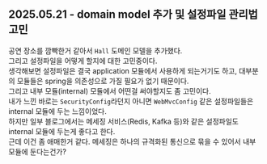 ## 2025.05.21 - domain model 추가 및 설정파일 관리법 고민
공연 장소를 깜빡한거 같아서 `Hall` 도메인 모델을 추가했다.
<br/>
그리고 설정파일을 어떻게 할지에 대한 고민중이다.
<br/>
생각해보면 설정파일은 결국 application 모듈에서 사용하게 되는거기도 하고, 대부분의 모듈들은 spring을 의존성으로 가질 필요가 없기 때문이다.
<br/>
그리고 내부 모듈(internal) 모듈에서 어떤걸 써야할지도 좀 고민이다.
<br/>
내가 느낀 바로는 `SecurityConfig`라던지 아니면 `WebMvcConfig` 같은 설정파일들은 internal 모듈에 두는 느낌이었다.
<br/>
하지만 일부 블로그에서는 메세징 서비스(Redis, Kafka 등)와 같은 설정파일도 internal 모듈에 두는게 좋다고 한다.
<br/>
근데 이건 좀 애매한거 같다. 메세징은 하나의 규격화된 통신으로 묶을 수 있어서 내부 모듈에 둔다는건가?
